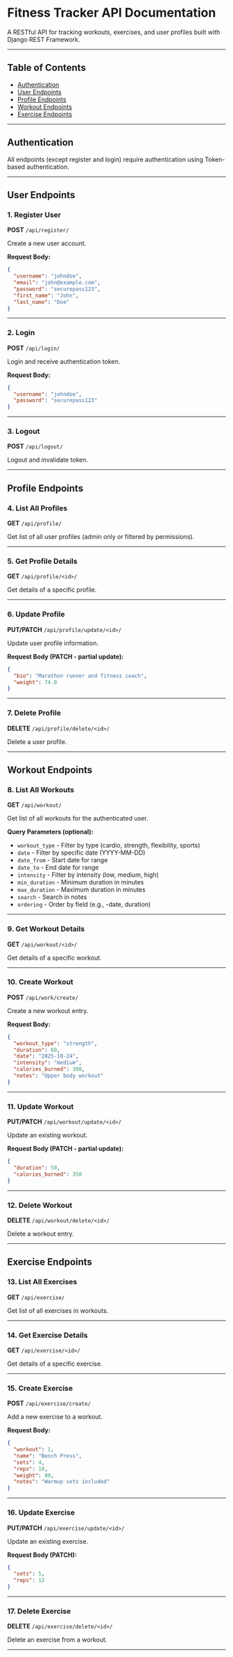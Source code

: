 # Fitness Tracker API Documentation

A RESTful API for tracking workouts, exercises, and user profiles built with Django REST Framework.

---

## Table of Contents
- [Authentication](#authentication)
- [User Endpoints](#user-endpoints)
- [Profile Endpoints](#profile-endpoints)
- [Workout Endpoints](#workout-endpoints)
- [Exercise Endpoints](#exercise-endpoints)

---

## Authentication

All endpoints (except register and login) require authentication using Token-based authentication.

---

## User Endpoints

### 1. Register User
**POST** `/api/register/`

Create a new user account.

**Request Body:**
```json
{
  "username": "johndoe",
  "email": "john@example.com",
  "password": "securepass123",
  "first_name": "John",
  "last_name": "Doe"
}
```

---

### 2. Login
**POST** `/api/login/`

Login and receive authentication token.

**Request Body:**
```json
{
  "username": "johndoe",
  "password": "securepass123"
}
```

---

### 3. Logout
**POST** `/api/logout/`

Logout and invalidate token.

---

## Profile Endpoints

### 4. List All Profiles
**GET** `/api/profile/`

Get list of all user profiles (admin only or filtered by permissions).


---

### 5. Get Profile Details
**GET** `/api/profile/<id>/`

Get details of a specific profile.

---

### 6. Update Profile
**PUT/PATCH** `/api/profile/update/<id>/`

Update user profile information.

**Request Body (PATCH - partial update):**
```json
{
  "bio": "Marathon runner and fitness coach",
  "weight": 74.0
}
```

---

### 7. Delete Profile
**DELETE** `/api/profile/delete/<id>/`

Delete a user profile.


---

## Workout Endpoints

### 8. List All Workouts
**GET** `/api/workout/`

Get list of all workouts for the authenticated user.


**Query Parameters (optional):**
- `workout_type` - Filter by type (cardio, strength, flexibility, sports)
- `date` - Filter by specific date (YYYY-MM-DD)
- `date_from` - Start date for range
- `date_to` - End date for range
- `intensity` - Filter by intensity (low, medium, high)
- `min_duration` - Minimum duration in minutes
- `max_duration` - Maximum duration in minutes
- `search` - Search in notes
- `ordering` - Order by field (e.g., -date, duration)

---

### 9. Get Workout Details
**GET** `/api/workout/<id>/`

Get details of a specific workout.


---

### 10. Create Workout
**POST** `/api/work/create/`

Create a new workout entry.


**Request Body:**
```json
{
  "workout_type": "strength",
  "duration": 60,
  "date": "2025-10-24",
  "intensity": "medium",
  "calories_burned": 300,
  "notes": "Upper body workout"
}
```

---

### 11. Update Workout
**PUT/PATCH** `/api/workout/update/<id>/`

Update an existing workout.


**Request Body (PATCH - partial update):**
```json
{
  "duration": 50,
  "calories_burned": 350
}
```

---

### 12. Delete Workout
**DELETE** `/api/workout/delete/<id>/`

Delete a workout entry.


---

## Exercise Endpoints

### 13. List All Exercises
**GET** `/api/exercise/`

Get list of all exercises in workouts.


---

### 14. Get Exercise Details
**GET** `/api/exercise/<id>/`

Get details of a specific exercise.


---

### 15. Create Exercise
**POST** `/api/exercise/create/`

Add a new exercise to a workout.


**Request Body:**
```json
{
  "workout": 1,
  "name": "Bench Press",
  "sets": 4,
  "reps": 10,
  "weight": 80,
  "notes": "Warmup sets included"
}
```

---

### 16. Update Exercise
**PUT/PATCH** `/api/exercise/update/<id>/`

Update an existing exercise.


**Request Body (PATCH):**
```json
{
  "sets": 5,
  "reps": 12
}
```

---

### 17. Delete Exercise
**DELETE** `/api/exercise/delete/<id>/`

Delete an exercise from a workout.

---
